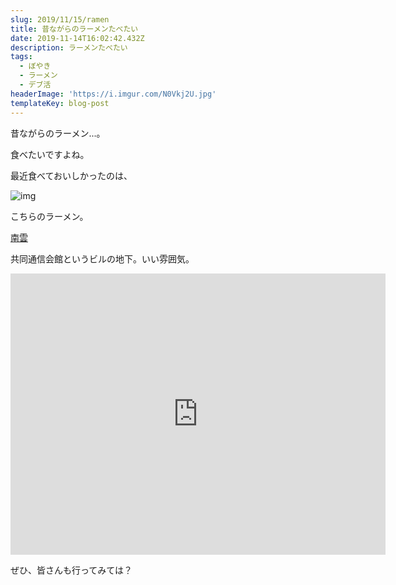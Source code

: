 ```yaml
---
slug: 2019/11/15/ramen
title: 昔ながらのラーメンたべたい
date: 2019-11-14T16:02:42.432Z
description: ラーメンたべたい
tags:
  - ぼやき
  - ラーメン
  - デブ活
headerImage: 'https://i.imgur.com/N0Vkj2U.jpg'
templateKey: blog-post
---
```

昔ながらのラーメン...。

食べたいですよね。

最近食べておいしかったのは、

![img](https://i.imgur.com/N0Vkj2U.jpg)

こちらのラーメン。

[南雲](https://tabelog.com/tokyo/A1308/A130802/13024487/)

共同通信会館というビルの地下。いい雰囲気。

<iframe src="https://www.google.com/maps/embed?pb=!1m14!1m8!1m3!1d12965.283684211874!2d139.7445434!3d35.6690992!3m2!1i1024!2i768!4f13.1!3m3!1m2!1s0x0%3A0xf87a6d51dce26de8!2z5YWx5ZCM6YCa5L-h5Lya6aSo!5e0!3m2!1sja!2sjp!4v1573747714894!5m2!1sja!2sjp" width="600" height="450" frameborder="0" style="border:0;" allowfullscreen=""></iframe>

ぜひ、皆さんも行ってみては？
